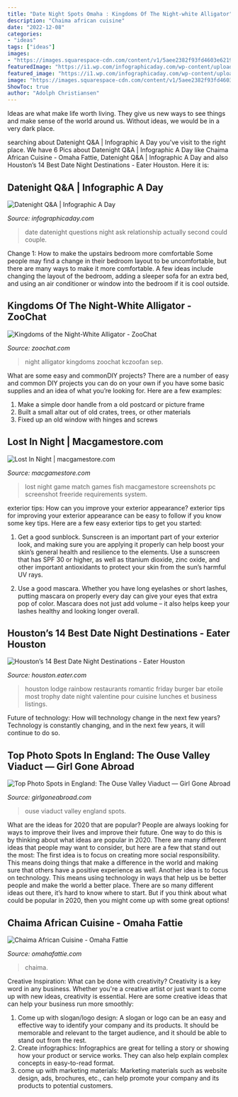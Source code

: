 ```yaml
---
title: "Date Night Spots Omaha : Kingdoms Of The Night-white Alligator"
description: "Chaima african cuisine"
date: "2022-12-08"
categories:
- "ideas"
tags: ["ideas"]
images:
- "https://images.squarespace-cdn.com/content/v1/5aee2382f93fd4603e621996/1585594125435-JN8TBWG9UYUAZRYAXZBN/ke17ZwdGBToddI8pDm48kK60W-ob1oA2Fm-j4E_9NQB7gQa3H78H3Y0txjaiv_0fDoOvxcdMmMKkDsyUqMSsMWxHk725yiiHCCLfrh8O1z4YTzHvnKhyp6Da-NYroOW3ZGjoBKy3azqku80C789l0kD6Ec8Uq9YczfrzwR7e2Mh5VMMOxnTbph8FXiclivDQnof69TlCeE0rAhj6HUpXkw/Ouse+Valley+Viaduct+Haywards+Heath.JPG"
featuredImage: "https://i1.wp.com/infographicaday.com/wp-content/uploads/Date-Night-QA.jpg?resize=590%2C1180"
featured_image: "https://i1.wp.com/infographicaday.com/wp-content/uploads/Date-Night-QA.jpg?resize=590%2C1180"
image: "https://images.squarespace-cdn.com/content/v1/5aee2382f93fd4603e621996/1585594125435-JN8TBWG9UYUAZRYAXZBN/ke17ZwdGBToddI8pDm48kK60W-ob1oA2Fm-j4E_9NQB7gQa3H78H3Y0txjaiv_0fDoOvxcdMmMKkDsyUqMSsMWxHk725yiiHCCLfrh8O1z4YTzHvnKhyp6Da-NYroOW3ZGjoBKy3azqku80C789l0kD6Ec8Uq9YczfrzwR7e2Mh5VMMOxnTbph8FXiclivDQnof69TlCeE0rAhj6HUpXkw/Ouse+Valley+Viaduct+Haywards+Heath.JPG"
ShowToc: true
author: "Adolph Christiansen"
---
```



Ideas are what make life worth living. They give us new ways to see things and make sense of the world around us. Without ideas, we would be in a very dark place.

	

		
searching about Datenight Q&amp;A | Infographic A Day you've visit to the right place. We have 6 Pics about Datenight Q&amp;A | Infographic A Day like Chaima African Cuisine - Omaha Fattie, Datenight Q&amp;A | Infographic A Day and also Houston’s 14 Best Date Night Destinations - Eater Houston. Here it is:
		
    
## Datenight Q&amp;A | Infographic A Day

<img loading=lazy src="https://i1.wp.com/infographicaday.com/wp-content/uploads/Date-Night-QA.jpg?resize=590%2C1180" onerror="this.onerror=null;this.src='https://tse3.mm.bing.net/th?id=OIP.gvXAs-z-TQf9cUXnv-7IAwHaO0&amp;pid=15.1';" alt="Datenight Q&amp;A | Infographic A Day">

_Source: infographicaday.com_

>date datenight questions night ask relationship actually second could couple. 

	

Change 1: How to make the upstairs bedroom more comfortable
Some people may find a change in their bedroom layout to be uncomfortable, but there are many ways to make it more comfortable. A few ideas include changing the layout of the bedroom, adding a sleeper sofa for an extra bed, and using an air conditioner or window into the bedroom if it is cool outside.

    
## Kingdoms Of The Night-White Alligator - ZooChat

<img loading=lazy src="https://www.zoochat.com/community/media/kingdoms-of-the-night-white-alligator.116929/full?d=1283862558" onerror="this.onerror=null;this.src='https://tse1.mm.bing.net/th?id=OIP.auwqBemvbaar_hGQMmzb8gHaFj&amp;pid=15.1';" alt="Kingdoms of the Night-White Alligator - ZooChat">

_Source: zoochat.com_

>night alligator kingdoms zoochat kczoofan sep. 

	

What are some easy and commonDIY projects?
There are a number of easy and common DIY projects you can do on your own if you have some basic supplies and an idea of what you’re looking for. Here are a few examples:
1. Make a simple door handle from a old postcard or picture frame
2. Built a small altar out of old crates, trees, or other materials
3. Fixed up an old window with hinges and screws

    
## Lost In Night | Macgamestore.com

<img loading=lazy src="http://www.macgamestore.com/images_screenshots/lost-in-night-14574.jpg" onerror="this.onerror=null;this.src='https://tse4.mm.bing.net/th?id=OIP.DP63Y9xOH8y47lLDzf4HWgHaFj&amp;pid=15.1';" alt="Lost In Night | macgamestore.com">

_Source: macgamestore.com_

>lost night game match games fish macgamestore screenshots pc screenshot freeride requirements system. 

	

exterior tips: How can you improve your exterior appearance?
exterior tips for improving your exterior appearance can be easy to follow if you know some key tips. Here are a few easy exterior tips to get you started:
1. Get a good sunblock. Sunscreen is an important part of your exterior look, and making sure you are applying it properly can help boost your skin’s general health and resilience to the elements. Use a sunscreen that has SPF 30 or higher, as well as titanium dioxide, zinc oxide, and other important antioxidants to protect your skin from the sun’s harmful UV rays.

2. Use a good mascara. Whether you have long eyelashes or short lashes, putting mascara on properly every day can give your eyes that extra pop of color. Mascara does not just add volume – it also helps keep your lashes healthy and looking longer overall.

    
## Houston’s 14 Best Date Night Destinations - Eater Houston

<img loading=lazy src="https://cdn.vox-cdn.com/thumbor/cWRyiXvvAQ_B1FZsbUm_L35TVEA=/0x50:960x590/1600x900/cdn.vox-cdn.com/uploads/chorus_image/image/56018129/rainbow.0.0.jpg" onerror="this.onerror=null;this.src='https://tse2.mm.bing.net/th?id=OIP.gb91fVdXG2JOPvShMFWr2wHaEK&amp;pid=15.1';" alt="Houston’s 14 Best Date Night Destinations - Eater Houston">

_Source: houston.eater.com_

>houston lodge rainbow restaurants romantic friday burger bar etoile most trophy date night valentine pour cuisine lunches et business listings. 

	

Future of technology: How will technology change in the next few years?
Technology is constantly changing, and in the next few years, it will continue to do so.

    
## Top Photo Spots In England: The Ouse Valley Viaduct — Girl Gone Abroad

<img loading=lazy src="https://images.squarespace-cdn.com/content/v1/5aee2382f93fd4603e621996/1585594125435-JN8TBWG9UYUAZRYAXZBN/ke17ZwdGBToddI8pDm48kK60W-ob1oA2Fm-j4E_9NQB7gQa3H78H3Y0txjaiv_0fDoOvxcdMmMKkDsyUqMSsMWxHk725yiiHCCLfrh8O1z4YTzHvnKhyp6Da-NYroOW3ZGjoBKy3azqku80C789l0kD6Ec8Uq9YczfrzwR7e2Mh5VMMOxnTbph8FXiclivDQnof69TlCeE0rAhj6HUpXkw/Ouse+Valley+Viaduct+Haywards+Heath.JPG" onerror="this.onerror=null;this.src='https://tse3.mm.bing.net/th?id=OIP.MLB2t2BJz-WRBc6Y9ATS0wHaJ3&amp;pid=15.1';" alt="Top Photo Spots in England: The Ouse Valley Viaduct — Girl Gone Abroad">

_Source: girlgoneabroad.com_

>ouse viaduct valley england spots. 

	

What are the ideas for 2020 that are popular?
People are always looking for ways to improve their lives and improve their future. One way to do this is by thinking about what ideas are popular in 2020. There are many different ideas that people may want to consider, but here are a few that stand out the most: 
The first idea is to focus on creating more social responsibility. This means doing things that make a difference in the world and making sure that others have a positive experience as well. Another idea is to focus on technology. This means using technology in ways that help us be better people and make the world a better place. 
There are so many different ideas out there, it’s hard to know where to start. But if you think about what could be popular in 2020, then you might come up with some great options!

    
## Chaima African Cuisine - Omaha Fattie

<img loading=lazy src="https://omahafattie.com/wp-content/uploads/2019/09/20190831-192327-e1569847807533.jpg" onerror="this.onerror=null;this.src='https://tse4.mm.bing.net/th?id=OIP.KjT74Tj8z3gIFYxVlAcCiwHaJ4&amp;pid=15.1';" alt="Chaima African Cuisine - Omaha Fattie">

_Source: omahafattie.com_

>chaima. 

	

Creative Inspiration: What can be done with creativity?
Creativity is a key word in any business. Whether you're a creative artist or just want to come up with new ideas, creativity is essential. Here are some creative ideas that can help your business run more smoothly: 
1. Come up with slogan/logo design: A slogan or logo can be an easy and effective way to identify your company and its products. It should be memorable and relevant to the target audience, and it should be able to stand out from the rest. 
2. Create infographics: Infographics are great for telling a story or showing how your product or service works. They can also help explain complex concepts in easy-to-read format. 
3. come up with marketing materials: Marketing materials such as website design, ads, brochures, etc., can help promote your company and its products to potential customers.

